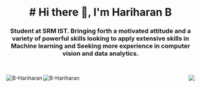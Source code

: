 <h1 align="center"># Hi there 👋, I'm Hariharan  B</h1>

<h3 align="center">Student at SRM IST. Bringing forth a motivated attitude and a variety of powerful skills looking to apply extensive skills in Machine learning and Seeking more experience in computer vision and data analytics.</h3>
<br>

 <p> 
    <img align="left" src="https://komarev.com/ghpvc/?username=B-Hariharan&label=Profile%20views&color=0e75b6&style=flat" alt="B-Hariharan" /> 
  </p>
   <a>
    <img align="right" src="https://github-readme-stats.vercel.app/api/top-langs/?username=B-Hariharan&theme=radical&langs_count=8" >&emsp;
  </a>
 
  <a>
    <img align="left" src="https://github-readme-stats.vercel.app/api?username=B-Hariharan&show_icons=true&locale=en&theme=radical" alt="B-Hariharan" />
  </a>



<!--
**B-Hariharan/B-Hariharan** is a ✨ _special_ ✨ repository because its `README.md` (this file) appears on your GitHub profile.

Here are some ideas to get you started:

- 🔭 I’m currently working on ...
- 🌱 I’m currently learning ...
- 👯 I’m looking to collaborate on ...
- 🤔 I’m looking for help with ...
- 💬 Ask me about ...
- 📫 How to reach me: ...
- 😄 Pronouns: ...
- ⚡ Fun fact: ...
-->
